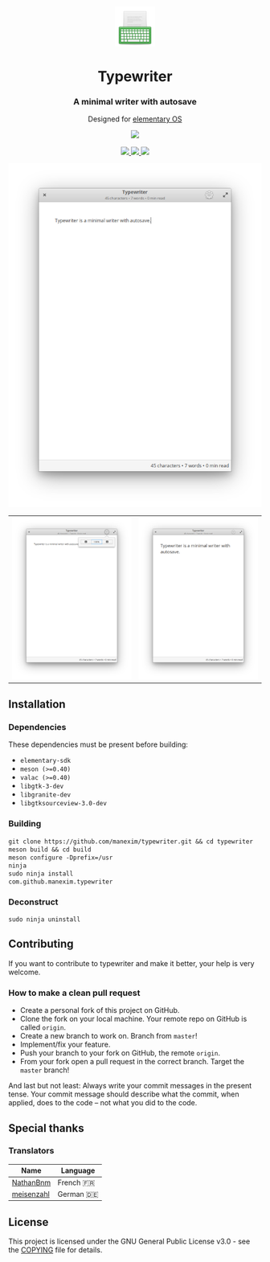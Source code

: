 <div align="center">
  <span align="center"> <img width="80" height="80" class="center" src="data/icons/128/com.github.manexim.typewriter.svg" alt="Icon"></span>
  <h1 align="center">Typewriter</h1>
  <h3 align="center">A minimal writer with autosave</h3>
  <p align="center">Designed for <a href="https://elementary.io">elementary OS</a></p>
</div>

<p align="center">
  <a href="https://appcenter.elementary.io/com.github.manexim.typewriter" target="_blank">
    <img src="https://appcenter.elementary.io/badge.svg">
  </a>
</p>

<p align="center">
  <a href="https://travis-ci.org/manexim/typewriter">
    <img src="https://img.shields.io/travis/manexim/typewriter.svg">
  </a>
  <a href="https://github.com/manexim/typewriter/releases/">
    <img src="https://img.shields.io/github/release/manexim/typewriter.svg">
  </a>
  <a href="https://github.com/manexim/typewriter/blob/master/COPYING">
    <img src="https://img.shields.io/github/license/manexim/typewriter.svg">
  </a>
</p>

<p align="center">
  <img src="data/screenshots/000.png">
  <table>
    <tr>
      <td>
        <img src="data/screenshots/001.png">
      </td>
      <td>
        <img src="data/screenshots/002.png">
      </td>
    </tr>
  </table>
</p>

## Installation

### Dependencies

These dependencies must be present before building:

-   `elementary-sdk`
-   `meson (>=0.40)`
-   `valac (>=0.40)`
-   `libgtk-3-dev`
-   `libgranite-dev`
-   `libgtksourceview-3.0-dev`

### Building

```
git clone https://github.com/manexim/typewriter.git && cd typewriter
meson build && cd build
meson configure -Dprefix=/usr
ninja
sudo ninja install
com.github.manexim.typewriter
```

### Deconstruct

```
sudo ninja uninstall
```

## Contributing

If you want to contribute to typewriter and make it better, your help is very welcome.

### How to make a clean pull request

-   Create a personal fork of this project on GitHub.
-   Clone the fork on your local machine. Your remote repo on GitHub is called `origin`.
-   Create a new branch to work on. Branch from `master`!
-   Implement/fix your feature.
-   Push your branch to your fork on GitHub, the remote `origin`.
-   From your fork open a pull request in the correct branch. Target the `master` branch!

And last but not least: Always write your commit messages in the present tense.
Your commit message should describe what the commit, when applied, does to the code – not what you did to the code.

## Special thanks

### Translators

| Name                                        | Language  |
| ------------------------------------------- | --------- |
| [NathanBnm](https://github.com/NathanBnm)   | French 🇫🇷 |
| [meisenzahl](https://github.com/meisenzahl) | German 🇩🇪 |

## License

This project is licensed under the GNU General Public License v3.0 - see the [COPYING](COPYING) file for details.
